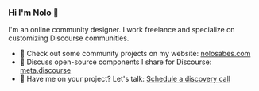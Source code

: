 ### Hi I'm Nolo 👋

I'm an online community designer. I work freelance and specialize on customizing Discourse communities. 


- 👀 Check out some community projects on my website: [nolosabes.com](https://nolosabes.com)
- 💬 Discuss open-source components I share for Discourse: [meta.discourse](https://meta.discourse.org/search?expanded=false&q=%23theme-component%20%40nolo%20in%3Afirst)
- 📅 Have me on your project? Let's talk: [Schedule a discovery call](https://calendly.com/nolosb/call) 
